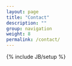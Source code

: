 ```yaml
---
layout: page
title: "Contact"
description: ""
group: navigation
weight: 8
permalink: /contact/
---
```

{% include JB/setup %}

